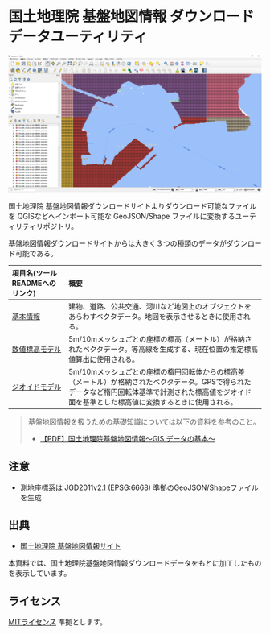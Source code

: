 # 国土地理院 基盤地図情報 ダウンロードデータユーティリティ

![QGISにDEM5Aデータを読み込ませた状態](./docs/qgis_dem_sample.png)

国土地理院 基盤地図情報ダウンロードサイトよりダウンロード可能なファイルを
QGISなどへインポート可能な GeoJSON/Shape ファイルに変換するユーティリティリポジトリ。

基盤地図情報ダウンロードサイトからは大きく３つの種類のデータがダウンロード可能である。

| 項目名(ツールREADMEへのリンク) | 概要 |
|:--|:--|
| [基本情報](./basic) | 建物、道路、公共交通、河川など地図上のオブジェクトをあらわすベクタデータ。地図を表示させるときに使用される。 | 
| [数値標高モデル](./dem) | 5m/10mメッシュごとの座標の標高（メートル）が格納されたベクタデータ。等高線を生成する、現在位置の推定標高値算出に使用される。 |
| [ジオイドモデル](./geoid/) | 5m/10mメッシュごとの座標の楕円回転体からの標高差（メートル）が格納されたベクタデータ。GPSで得られたデータなど楕円回転体基準で計測された標高値をジオイド面を基準とした標高値に変換するときに使用される。 |

> 基盤地図情報を扱うための基礎知識については以下の資料を参考のこと。
> 
> - [【PDF】国土地理院基盤地図情報～GIS データの基本～](./docs/geospatial_information_public.pdf)

## 注意

- 測地座標系は JGD2011v2.1 (EPSG:6668) 準拠のGeoJSON/Shapeファイルを生成

## 出典

- [国土地理院 基盤地図情報サイト](https://www.gsi.go.jp/kiban/)

本資料では、国土地理院基盤地図情報ダウンロードデータをもとに加工したものを表示しています。

## ライセンス

[MITライセンス](./LICENSE) 準拠とします。